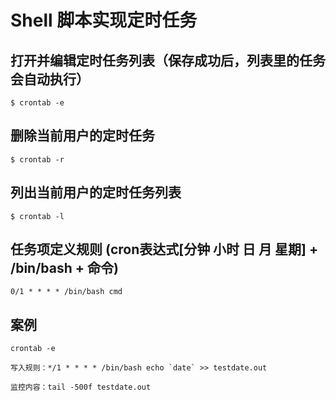 
# Shell 脚本实现定时任务

## 打开并编辑定时任务列表（保存成功后，列表里的任务会自动执行）

    $ crontab -e

## 删除当前用户的定时任务

    $ crontab -r

## 列出当前用户的定时任务列表

    $ crontab -l

## 任务项定义规则 (cron表达式[分钟 小时 日 月 星期] + /bin/bash + 命令)

    0/1 * * * * /bin/bash cmd

## 案例

    crontab -e

    写入规则：*/1 * * * * /bin/bash echo `date` >> testdate.out

    监控内容：tail -500f testdate.out

